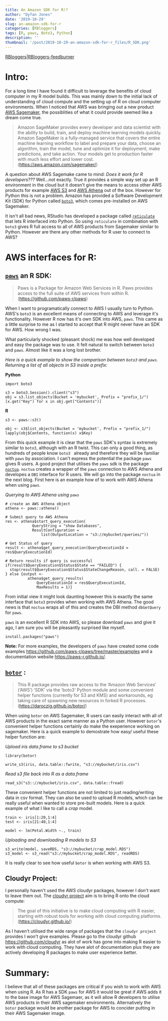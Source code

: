 ```yaml
---
title: An Amazon SDK for R!?
author: "Dyfan Jones"
date: '2019-10-29'
slug: an-amazon-sdk-for-r
categories: [RBloggers]
tags: [R, paws, Boto3, Python]
description: ''
thumbnail: '/post/2019-10-29-an-amazon-sdk-for-r_files/R_SDK.png'
---
```


[RBloggers](https://www.r-bloggers.com)|[RBloggers-feedburner](http://feeds.feedburner.com/RBloggers)

# Intro:

For a long time I have found it difficult to leverage the benefits of cloud computer in my R model builds. This was mainly down to the initial lack of understanding of cloud compute and the setting up of R on cloud computer environments. When I noticed that AWS was bringing out a new product [AWS Sagemaker](https://aws.amazon.com/sagemaker/), the possiblities of what it could provide seemed like a dream come true. 

> Amazon SageMaker provides every developer and data scientist with the ability to build, train, and deploy machine learning models quickly. Amazon SageMaker is a fully-managed service that covers the entire machine learning workflow to label and prepare your data, choose an algorithm, train the model, tune and optimize it for deployment, make predictions, and take action. Your models get to production faster with much less effort and lower cost. (https://aws.amazon.com/sagemaker/)

A question about AWS Sagemake came to mind: *Does it work for R developers???* Well...not exactly. True it provides a simple way set up an R environment in the cloud but it doesn't give the means to access other AWS products for example [AWS S3](https://aws.amazon.com/s3/) and [AWS Athena](https://aws.amazon.com/athena/) out of the box. However for Python this is not a problem. Amazon has provided a Software Development Kit (SDK) for Python called [`boto3`](https://boto3.amazonaws.com/v1/documentation/api/latest/index.html), which comes pre-installed on AWS Sagemaker. 

It isn't all bad news, RStudio has developed a package called [`reticulate`](https://rstudio.github.io/reticulate/) that lets R interfaced into Python. So using `reticulate` in combination with `boto3` gives R full access to all of AWS products from Sagemaker similar to Python. However are there any other methods for R user to connect to AWS? 

# AWS interfaces for R:

## [`paws`](https://paws-r.github.io/) an R SDK:

> Paws is a Package for Amazon Web Services in R. Paws provides access to the full suite of AWS services from within R.(https://github.com/paws-r/paws)

When I want to programatically connect to AWS I usually turn to Python. AWS's `boto3` is an excellent means of connecting to AWS and leverage it's functionality. However R now has it's own SDK into AWS, `paws`. This came as a little surprise to me as I started to accept that R might never have an SDK for AWS. How wrong I was. 

What particularly shocked (pleasant shock) me was how well developed and easy the package was to use. It felt natural to switch between `boto3` and `paws`. Almost like it was a long lost brother. 

*Here is a quick example to show the comparison between `boto3` and `paws`. Returning a list of all objects in S3 inside a prefix:*

**Python**

```
import boto3

s3 = boto3.Session().client("s3")
obj = s3.list_objects(Bucket = 'mybucket', Prefix = "prefix_1/")
[x.get("Key") for x in obj.get("Contents")]

```

**R**
```
s3 <- paws::s3()

obj <- s3$list_objects(Bucket = 'mybucket', Prefix = "prefix_1/")
lapply(obj$Contents, function(x) x$Key)
```

From this quick example it is clear that the `paws` SDK's syntax is extremely similar to `boto3`, although with an R twist. This can only a good thing, as hundreds of people know `boto3 ` already and therefore they will be familiar with `paws` by association. I can't express the potential the package `paws` gives R users. A good project that utilises the `paws` sdk is the package [`noctua`](https://cran.r-project.org/web/packages/noctua/index.html). `noctua` creates a wrapper of the `paws` connection to AWS Athena and developes a `DBI` interface for R users. We will go into the package `noctua` in the next blog. First here is an example how of to work with AWS Athena when using `paws`.

*Querying to AWS Athena using `paws`*
```
# create an AWS Athena object
athena <- paws::athena()

# Submit query to AWS Athena
res <- athena$start_query_execution(
            QueryString = "show Databases",
            ResultConfiguration = 
                list(OutputLocation = "s3://mybucket/queries/"))

# Get Status of query
result <- athena$get_query_execution(QueryExecutionId = res$QueryExecutionId)

# Return results if query is successful
if(result$QueryExecution$Status$State == "FAILED") {
  stop(result$QueryExecution$Status$StateChangeReason, call. = FALSE)
} else {output <- 
          athena$get_query_results(
              QueryExecutionId = res$QueryExecutionId,
              MaxResults = 1)}
```

From initial view it might look daunting however this is exactly the same interface that `boto3` provides when working with AWS Athena. The good news is that `noctua` wraps all of this and creates the DBI method `dbGetQuery` for `paws`.

`paws` is an excellent R SDK into AWS, so please download `paws` and give it ago, I am sure you will be pleasantly surprised like myself.

```
install.packages("paws")
```

**Note:** For more examples, the developers of `paws` have created some code examples https://github.com/paws-r/paws/tree/master/examples and a  documentation website https://paws-r.github.io/.

## [`botor`](https://daroczig.github.io/botor/) :

> This R package provides raw access to the ‘Amazon Web Services’ (‘AWS’) ‘SDK’ via the ‘boto3’ Python module and some convenient helper functions (currently for S3 and KMS) and workarounds, eg taking care of spawning new resources in forked R processes. (https://daroczig.github.io/botor/)

When using `botor` on AWS Sagemaker, R users can easily interact with all of AWS products in the exact same manner as a Python user. However `botor`'s convenient helper functions certainly do make the exeperience working on sagemaker. Here is a quick example to demostrate how easy/ useful these helper function are:

*Upload iris data.frame to s3 bucket*

```
library(botor)

write_s3(iris, data.table::fwrite, "s3://mybucket/iris.csv")
```

*Read s3 file back into R as a data.frame*

```
read_s3("s3:://mybucket/iris.csv", data.table::fread)

```

These convenient helper functions are not limited to just reading/writing data in csv format. They can also be used to upload R models, which can be really useful when wanted to store pre-built models. Here is a quick example of what I like to call a *crap* model.

```
train <- iris[1:20,1:4]
test <- iris[21:40,1:4]
 
model <- lm(Petal.Width ~., train)

```

*Uploading and downloading R models to S3*

```
s3_write(model, saveRDS, "s3://mybucket/crap_model.RDS")
s3_model <- s3_read("s3://mybucket/crap_model.RDS", readRDS)
```

It is really clear to see how useful `botor` is when working with AWS S3.

## Cloudyr Project:

I personally haven't used the AWS cloudyr packages, however I don't want to leave them out. The [cloudyr project](https://cloudyr.github.io/) aim is to bring R onto the cloud compute:

> The goal of this initiative is to make cloud computing with R easier, starting with robust tools for working with cloud computing platforms.(https://cloudyr.github.io/)

As I haven't utilised the wide range of packages that the `cloudyr project` provides I won't give examples. Please go to the cloudyr github https://github.com/cloudyr as alot of work has gone into making R easier to work with cloud computing. They have alot of documentation plus they are actively developing R packages to make user experience better.

# Summary:

I believe that all of these packages are critical if you wish to work with AWS when using R. As R has a SDK `paws` for AWS it would be great if AWS adds it to the base image for AWS Sagemaer, as it will allow R developers to utilise AWS products in their AWS sagemaker environments. Alternatively the `botor` package would be another package for AWS to concider putting in their AWS Sagemaker image.
